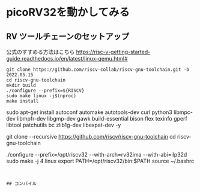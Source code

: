 # picoRV32を動かしてみる

## RV ツールチェーンのセットアップ
公式のすすめる方法はこちら
https://risc-v-getting-started-guide.readthedocs.io/en/latest/linux-qemu.html#

```
git clone https://github.com/riscv-collab/riscv-gnu-toolchain.git -b 2022.05.15
cd riscv-gnu-toolchain
mkdir build
./configure --prefix=${RISCV}
sudo make linux -j$(nproc)
make install

```
sudo apt-get install autoconf automake autotools-dev curl python3 libmpc-dev libmpfr-dev libgmp-dev gawk build-essential bison flex texinfo gperf libtool patchutils bc zlib1g-dev libexpat-dev -y

git clone --recursive https://github.com/riscv/riscv-gnu-toolchain
cd riscv-gnu-toolchain

./configure --prefix=/opt/riscv32 --with-arch=rv32ima --with-abi=ilp32d
sudo make -j 4 linux
export PATH=/opt/riscv32/bin:$PATH
source ~/.bashrc
```


## コンパイル
